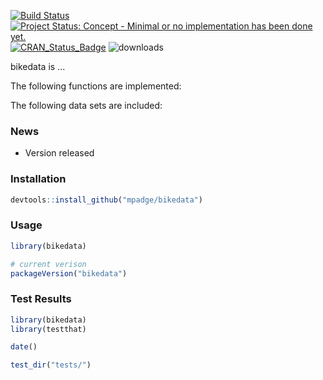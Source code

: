 <!-- README.md is generated from README.Rmd. Please edit that file -->
[![Build Status](https://travis-ci.org/mpadge/bikedata.svg)](https://travis-ci.org/mpadge/bikedata) [![Project Status: Concept - Minimal or no implementation has been done yet.](http://www.repostatus.org/badges/0.1.0/concept.svg)](http://www.repostatus.org/#concept) [![CRAN\_Status\_Badge](http://www.r-pkg.org/badges/version/bikedata)](http://cran.r-project.org/web/packages/bikedata) ![downloads](http://cranlogs.r-pkg.org/badges/grand-total/bikedata)

bikedata is ...

The following functions are implemented:

The following data sets are included:

### News

-   Version released

### Installation

``` r
devtools::install_github("mpadge/bikedata")
```

### Usage

``` r
library(bikedata)

# current verison
packageVersion("bikedata")
```

### Test Results

``` r
library(bikedata)
library(testthat)

date()

test_dir("tests/")
```
